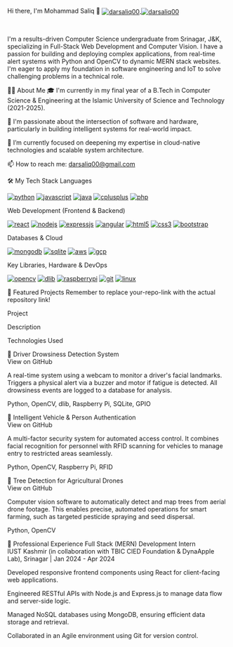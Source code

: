 Hi there, I'm Mohammad Saliq 👋
<a href="https://github.com/darsaliq00">
<img align="center" src="https://www.google.com/search?q=https://github-readme-stats.vercel.app/api/top-langs%3Fusername%3Ddarsaliq00%26show_icons%3Dtrue%26locale%3Den%26layout%3Dcompact%26theme%3Ddracula" alt="darsaliq00" />
</a>
<a href="https://github.com/darsaliq00">
<img align="center" src="https://www.google.com/search?q=https://github-readme-stats.vercel.app/api%3Fusername%3Ddarsaliq00%26show_icons%3Dtrue%26locale%3Den%26theme%3Ddracula" alt="darsaliq00" />
</a>

<br/>

I'm a results-driven Computer Science undergraduate from Srinagar, J&K, specializing in Full-Stack Web Development and Computer Vision. I have a passion for building and deploying complex applications, from real-time alert systems with Python and OpenCV to dynamic MERN stack websites. I'm eager to apply my foundation in software engineering and IoT to solve challenging problems in a technical role.

👨‍💻 About Me
🎓 I'm currently in my final year of a B.Tech in Computer Science & Engineering at the Islamic University of Science and Technology (2021-2025).

🔭 I'm passionate about the intersection of software and hardware, particularly in building intelligent systems for real-world impact.

🌱 I’m currently focused on deepening my expertise in cloud-native technologies and scalable system architecture.

📫 How to reach me: darsaliq00@gmail.com

🛠️ My Tech Stack
Languages
<p align="left">
<a href="https://www.python.org" target="_blank" rel="noreferrer"><img src="https://www.google.com/search?q=https://img.shields.io/badge/Python-3776AB%3Fstyle%3Dfor-the-badge%26logo%3Dpython%26logoColor%3Dwhite" alt="python"/></a>
<a href="https://developer.mozilla.org/en-US/docs/Web/JavaScript" target="_blank" rel="noreferrer"><img src="https://www.google.com/search?q=https://img.shields.io/badge/JavaScript-F7DF1E%3Fstyle%3Dfor-the-badge%26logo%3Djavascript%26logoColor%3Dblack" alt="javascript"/></a>
<a href="https://www.java.com" target="_blank" rel="noreferrer"><img src="https://img.shields.io/badge/Java-ED8B00?style=for-the-badge&logo=openjdk&logoColor=white" alt="java"/></a>
<a href="https://www.cplusplus.com/" target="_blank" rel="noreferrer"><img src="https://www.google.com/search?q=https://img.shields.io/badge/C%252B%252B-00599C%3Fstyle%3Dfor-the-badge%26logo%3Dc%252B%252B%26logoColor%3Dwhite" alt="cplusplus"/></a>
<a href="https://www.php.net" target="_blank" rel="noreferrer"><img src="https://www.google.com/search?q=https://img.shields.io/badge/PHP-777BB4%3Fstyle%3Dfor-the-badge%26logo%3Dphp%26logoColor%3Dwhite" alt="php"/></a>
</p>

Web Development (Frontend & Backend)
<p align="left">
<a href="https://reactjs.org/" target="_blank" rel="noreferrer"><img src="https://www.google.com/search?q=https://img.shields.io/badge/React-20232A%3Fstyle%3Dfor-the-badge%26logo%3Dreact%26logoColor%3D61DAFB" alt="react"/></a>
<a href="https://nodejs.org" target="_blank" rel="noreferrer"><img src="https://www.google.com/search?q=https://img.shields.io/badge/Node.js-339933%3Fstyle%3Dfor-the-badge%26logo%3Dnodedotjs%26logoColor%3Dwhite" alt="nodejs"/></a>
<a href="https://expressjs.com" target="_blank" rel="noreferrer"><img src="https://www.google.com/search?q=https://img.shields.io/badge/Express.js-000000%3Fstyle%3Dfor-the-badge%26logo%3Dexpress%26logoColor%3Dwhite" alt="expressjs"/></a>
<a href="https://angular.io" target="_blank" rel="noreferrer"><img src="https://img.shields.io/badge/Angular-DD0031?style=for-the-badge&logo=angular&logoColor=white" alt="angular"/></a>
<a href="https://www.w3.org/html/" target="_blank" rel="noreferrer"><img src="https://www.google.com/search?q=https://img.shields.io/badge/HTML5-E34F26%3Fstyle%3Dfor-the-badge%26logo%3Dhtml5%26logoColor%3Dwhite" alt="html5"/></a>
<a href="https://www.w3schools.com/css/" target="_blank" rel="noreferrer"><img src="https://www.google.com/search?q=https://img.shields.io/badge/CSS3-1572B6%3Fstyle%3Dfor-the-badge%26logo%3Dcss3%26logoColor%3Dwhite" alt="css3"/></a>
<a href="https://getbootstrap.com" target="_blank" rel="noreferrer"><img src="https://img.shields.io/badge/Bootstrap-563D7C?style=for-the-badge&logo=bootstrap&logoColor=white" alt="bootstrap"/></a>
</p>

Databases & Cloud
<p align="left">
<a href="https://www.mongodb.com/" target="_blank" rel="noreferrer"><img src="https://www.google.com/search?q=https://img.shields.io/badge/MongoDB-4EA94B%3Fstyle%3Dfor-the-badge%26logo%3Dmongodb%26logoColor%3Dwhite" alt="mongodb"/></a>
<a href="https://www.sqlite.org/" target="_blank" rel="noreferrer"><img src="https://www.google.com/search?q=https://img.shields.io/badge/SQLite-07405E%3Fstyle%3Dfor-the-badge%26logo%3Dsqlite%26logoColor%3Dwhite" alt="sqlite"/></a>
<a href="https://aws.amazon.com" target="_blank" rel="noreferrer"><img src="https://www.google.com/search?q=https://img.shields.io/badge/AWS-232F3E%3Fstyle%3Dfor-the-badge%26logo%3Damazon-aws%26logoColor%3Dwhite" alt="aws"/></a>
<a href="https://cloud.google.com/" target="_blank" rel="noreferrer"><img src="https://www.google.com/search?q=https://img.shields.io/badge/Google_Cloud-4285F4%3Fstyle%3Dfor-the-badge%26logo%3Dgoogle-cloud%26logoColor%3Dwhite" alt="gcp"/></a>
</p>

Key Libraries, Hardware & DevOps
<p align="left">
<a href="https://opencv.org/" target="_blank" rel="noreferrer"><img src="https://www.google.com/search?q=https://img.shields.io/badge/OpenCV-5C3EE8%3Fstyle%3Dfor-the-badge%26logo%3Dopencv%26logoColor%3Dwhite" alt="opencv"/></a>
<a href="http://dlib.net/" target="_blank" rel="noreferrer"><img src="https://www.google.com/search?q=https://img.shields.io/badge/dlib-007f5f%3Fstyle%3Dfor-the-badge" alt="dlib"/></a>
<a href="https://www.raspberrypi.org/" target="_blank" rel="noreferrer"><img src="https://www.google.com/search?q=https://img.shields.io/badge/Raspberry%2520Pi-A22846%3Fstyle%3Dfor-the-badge%26logo%3Draspberry-pi%26logoColor%3Dwhite" alt="raspberrypi"/></a>
<a href="https://git-scm.com/" target="_blank" rel="noreferrer"><img src="https://www.google.com/search?q=https://img.shields.io/badge/GIT-E44C30%3Fstyle%3Dfor-the-badge%26logo%3Dgit%26logoColor%3Dwhite" alt="git"/></a>
<a href="https://www.linux.org/" target="_blank" rel="noreferrer"><img src="https://img.shields.io/badge/Linux-FCC624?style=for-the-badge&logo=linux&logoColor=black" alt="linux"/></a>
</p>

🚀 Featured Projects
Remember to replace your-repo-link with the actual repository link!

Project

Description

Technologies Used

🚗 Driver Drowsiness Detection System <br/> View on GitHub

A real-time system using a webcam to monitor a driver's facial landmarks. Triggers a physical alert via a buzzer and motor if fatigue is detected. All drowsiness events are logged to a database for analysis.

Python, OpenCV, dlib, Raspberry Pi, SQLite, GPIO

🔐 Intelligent Vehicle & Person Authentication <br/> View on GitHub

A multi-factor security system for automated access control. It combines facial recognition for personnel with RFID scanning for vehicles to manage entry to restricted areas seamlessly.

Python, OpenCV, Raspberry Pi, RFID

🌳 Tree Detection for Agricultural Drones <br/> View on GitHub

Computer vision software to automatically detect and map trees from aerial drone footage. This enables precise, automated operations for smart farming, such as targeted pesticide spraying and seed dispersal.

Python, OpenCV

💼 Professional Experience
Full Stack (MERN) Development Intern <br>
IUST Kashmir (in collaboration with TBIC CIED Foundation & DynaApple Lab), Srinagar | Jan 2024 - Apr 2024

Developed responsive frontend components using React for client-facing web applications.

Engineered RESTful APIs with Node.js and Express.js to manage data flow and server-side logic.

Managed NoSQL databases using MongoDB, ensuring efficient data storage and retrieval.

Collaborated in an Agile environment using Git for version control.
